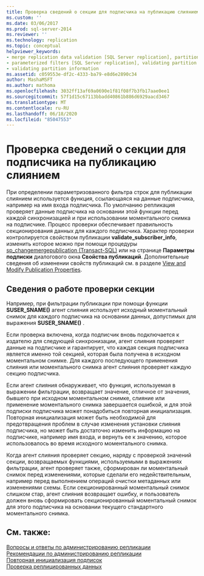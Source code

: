 ```yaml
---
title: Проверка сведений о секции для подписчика на публикацию слиянием | Документация Майкрософт
ms.custom: ''
ms.date: 03/06/2017
ms.prod: sql-server-2014
ms.reviewer: ''
ms.technology: replication
ms.topic: conceptual
helpviewer_keywords:
- merge replication data validation [SQL Server replication], partitions
- parameterized filters [SQL Server replication], validating partition information
- validating partition information
ms.assetid: c059553e-df2c-4333-ba79-e8d6e2890c34
author: MashaMSFT
ms.author: mathoma
ms.openlocfilehash: 3032ff13af69a0690e1f81f08f7b3fb17aae0ee1
ms.sourcegitcommit: 57f1d15c67113bbadd40861b886d6929aacd3467
ms.translationtype: MT
ms.contentlocale: ru-RU
ms.lasthandoff: 06/18/2020
ms.locfileid: "85047553"
---
```

# <a name="validate-partition-information-for-a-merge-subscriber"></a>Проверка сведений о секции для подписчика на публикацию слиянием
  При определении параметризованного фильтра строк для публикации слиянием используется функция, ссылающаяся на данные подписчика, например на имя входа подписчика. По умолчанию репликация проверяет данные подписчика на основании этой функции перед каждой синхронизацией и при использовании моментального снимка на подписчике. Процесс проверки обеспечивает правильность секционирования данных для каждого подписчика. Характер проверки контролируется свойством публикации **validate_subscriber_info**, изменить которое можно при помощи процедуры [sp_changemergepublication &#40;Transact-SQL&#41;](/sql/relational-databases/system-stored-procedures/sp-changemergepublication-transact-sql) или на странице **Параметры подписки** диалогового окна **Свойства публикаций**. Дополнительные сведения об изменении свойств публикаций см. в разделе [View and Modify Publication Properties](publish/view-and-modify-publication-properties.md).  
  
## <a name="how-partition-validation-works"></a>Сведения о работе проверки секции  
 Например, при фильтрации публикации при помощи функции **SUSER_SNAME()** агент слияния использует исходный моментальный снимок для каждого подписчика на основании данных, допустимых для выражения **SUSER_SNAME()** .  
  
 Если проверка включена, когда подписчик вновь подключается к издателю для следующей синхронизации, агент слияния проверяет данные на подписчике и гарантирует, что каждая секция подписчика является именно той секцией, которая была получена в исходном моментальном снимке. Для каждого последующего применения слияния или моментального снимка агент слияния проверяет каждую секцию подписчика.  
  
 Если агент слияния обнаруживает, что функция, используемая в выражении фильтрации, возвращает значение, отличное от значения, бывшего при исходном моментальном снимке, слияние или применение моментального снимка завершается ошибкой, и для этой подписки подписчика может понадобиться повторная инициализация. Повторная инициализация может быть необходимой для предотвращения проблем в случае изменения установки слияния подписчика, но может быть достаточно изменить информацию на подписчике, например имя входа, и вернуть ее к значению, которое использовалось во время исходного моментального снимка.  
  
 Когда агент слияния проверяет секцию, наряду с проверкой значений секции, возвращаемых функциями, используемыми в выражениях фильтрации, агент проверяет также, сформирован ли моментальный снимок перед изменениями, которые сделали его недействительным, например перед выполнением операций очистки метаданных или изменениями схемы. Если секционированный моментальный снимок слишком стар, агент слияния возвращает ошибку, и пользователь должен вновь сформировать секционированный моментальный снимок для этого подписчика на основании текущего стандартного моментального снимка.  
  
## <a name="see-also"></a>См. также:  
 [Вопросы и ответы по администрированию репликации](administration/frequently-asked-questions-for-replication-administrators.md)   
 [Рекомендации по администрированию репликации](administration/best-practices-for-replication-administration.md)   
 [Повторная инициализация подписок](reinitialize-subscriptions.md)   
 [Проверка реплицированных данных](validate-data-at-the-subscriber.md)  
  
  
